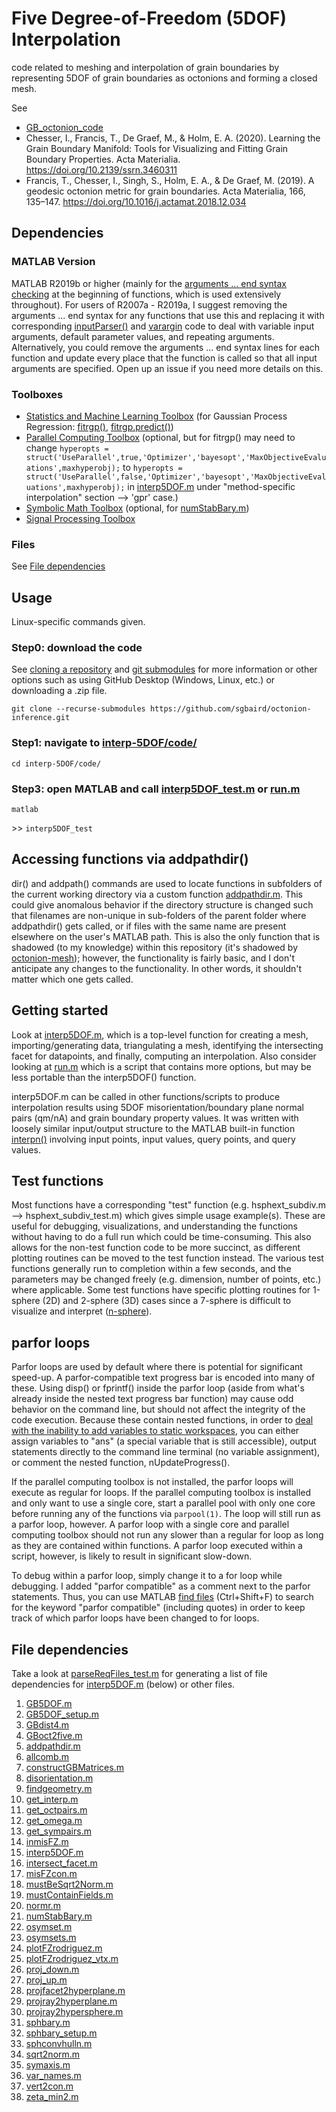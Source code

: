 # Five Degree-of-Freedom (5DOF) Interpolation
 code related to meshing and interpolation of grain boundaries by representing 5DOF of grain boundaries as octonions and forming a closed mesh.
 
 See
 * [GB_octonion_code](https://github.com/ichesser/GB_octonion_code)
 * Chesser, I., Francis, T., De Graef, M., & Holm, E. A. (2020). Learning the Grain Boundary Manifold: Tools for Visualizing and Fitting Grain Boundary Properties. Acta Materialia. https://doi.org/10.2139/ssrn.3460311
 * Francis, T., Chesser, I., Singh, S., Holm, E. A., & De Graef, M. (2019). A geodesic octonion metric for grain boundaries. Acta Materialia, 166, 135–147. https://doi.org/10.1016/j.actamat.2018.12.034

## Dependencies
### MATLAB Version
MATLAB R2019b or higher (mainly for the [arguments ... end syntax checking](https://www.mathworks.com/help/matlab/matlab_prog/function-argument-validation-1.html) at
the beginning of functions, which is used extensively throughout). For users of R2007a - R2019a, I suggest removing the arguments ... end syntax for any functions that use this and replacing it with corresponding [inputParser()](https://www.mathworks.com/help/matlab/ref/inputparser.html) and [varargin](https://www.mathworks.com/help/matlab/ref/varargin.html) code to deal with variable input arguments, default parameter values, and repeating arguments. Alternatively, you could remove the arguments ... end syntax lines for each function and update every place that the function is called so that all input arguments are specified. Open up an issue if you need more details on this.

### Toolboxes
- [Statistics and Machine Learning Toolbox](https://www.mathworks.com/products/statistics.html) (for Gaussian Process Regression: [fitrgp()](https://www.mathworks.com/help/stats/fitrgp.html), [fitrgp.predict()](https://www.mathworks.com/help/stats/compactregressiongp.predict.html))
- [Parallel Computing Toolbox](https://www.mathworks.com/products/parallel-computing.html) (optional, but for fitrgp() may need to change `hyperopts = struct('UseParallel',true,'Optimizer','bayesopt','MaxObjectiveEvaluations',maxhyperobj);` to `hyperopts = struct('UseParallel',false,'Optimizer','bayesopt','MaxObjectiveEvaluations',maxhyperobj);` in [interp5DOF.m](code/interp5DOF.m) under "method-specific interpolation" section --> 'gpr' case.)
- [Symbolic Math Toolbox](https://www.mathworks.com/products/symbolic.html) (optional, for [numStabBary.m](code/numStabBary.m))
- [Signal Processing Toolbox](https://www.mathworks.com/products/symbolic.html)

### Files
See [File dependencies](https://github.com/sgbaird/octonion-mesh/blob/master/README.md#file-dependencies)

## Usage
Linux-specific commands given.

### Step0: download the code
See [cloning a repository](https://docs.github.com/en/github/creating-cloning-and-archiving-repositories/cloning-a-repository) and [git submodules](https://git-scm.com/book/en/v2/Git-Tools-Submodules) for more information or other options such as using GitHub Desktop (Windows, Linux, etc.) or downloading a .zip file.

`git clone --recurse-submodules https://github.com/sgbaird/octonion-inference.git`

### Step1: navigate to [interp-5DOF/code/](code/)
`cd interp-5DOF/code/`

### Step3: open MATLAB and call [interp5DOF_test.m](code/interp5DOF_test.m) or [run.m](code/run.m)
`matlab`

\>\> `interp5DOF_test`

## Accessing functions via addpathdir()
dir() and addpath() commands are used to locate functions in subfolders of the current working directory via a custom function [addpathdir.m](code/addpathdir.m). This could give anomalous behavior if the directory structure is changed such that filenames are non-unique in sub-folders of the parent folder where addpathdir() gets called, or if files with the same name are present elsewhere on the user's MATLAB path. This is also the only function that is shadowed (to my knowledge) within this repository (it's shadowed by [octonion-mesh](code/octonion-mesh/)); however, the functionality is fairly basic, and I don't anticipate any changes to the functionality. In other words, it shouldn't matter which one gets called.

## Getting started
Look at [interp5DOF.m](code/interp5DOF.m), which is a top-level function for creating a mesh, importing/generating data, triangulating a mesh, identifying the intersecting facet for datapoints, and finally, computing an interpolation. Also consider looking at [run.m](code/run.m) which is a script that contains more options, but may be less portable than the interp5DOF() function.

interp5DOF.m can be called in other functions/scripts to produce interpolation results using 5DOF misorientation/boundary plane normal pairs (qm/nA) and grain boundary property values. It was written with loosely similar input/output structure to the MATLAB built-in function [interpn()](https://www.mathworks.com/help/matlab/ref/interpn.html) involving input points, input values, query points, and query values.

## Test functions
Most functions have a corresponding "test" function (e.g. hsphext_subdiv.m --> hsphext_subdiv_test.m) which gives simple usage example(s). These are useful for debugging, visualizations, and understanding the functions without having to do a full run which could be time-consuming. This also allows for the non-test function code to be more succinct, as different plotting routines can be moved to the test function instead. The various test functions generally run to completion within a few seconds, and the parameters may be changed freely (e.g. dimension, number of points, etc.) where applicable. Some test functions have specific plotting routines for 1-sphere (2D) and 2-sphere (3D) cases since a 7-sphere is difficult to visualize and interpret ([n-sphere](https://en.wikipedia.org/wiki/N-sphere)).

## parfor loops
Parfor loops are used by default where there is potential for significant speed-up. A parfor-compatible text progress bar is encoded into many of these. Using disp() or fprintf() inside the parfor loop (aside from what's already inside the nested text progress bar function) may cause odd behavior on the command line, but should not affect the integrity of the code execution. Because these contain nested functions, in order to [deal with the inability to add variables to static workspaces](https://www.mathworks.com/help/matlab/matlab_prog/variables-in-nested-and-anonymous-functions.html), you can either assign variables to "ans" (a special variable that is still accessible), output statements directly to the command line terminal (no variable assignment), or comment the nested function, nUpdateProgress().

If the parallel computing toolbox is not installed, the parfor loops will execute as regular for loops. If the parallel computing toolbox is installed and only want to use a single core, start a parallel pool with only one core before running any of the functions via `parpool(1)`. The loop will still run as a parfor loop, however. A parfor loop with a single core and parallel computing toolbox should not run any slower than a regular for loop as long as they are contained within functions. A parfor loop executed within a script, however, is likely to result in significant slow-down.

To debug within a parfor loop, simply change it to a for loop while debugging. I added "parfor compatible" as a comment next to the parfor statements. Thus, you can use MATLAB [find files](https://www.mathworks.com/help/matlab/matlab_env/finding-files-and-folders.html#:~:text=To%20open%20the%20Find%20Files,on%20the%20MATLAB%20search%20path.) (Ctrl+Shift+F) to search for the keyword "parfor compatible" (including quotes) in order to keep track of which parfor loops have been changed to for loops.

## File dependencies
Take a look at [parseReqFiles_test.m](code/parseReqFiles_test.m) for generating a list of file dependencies for [interp5DOF.m](code/inter5DOF.m) (below) or other files.

1. [GB5DOF.m](code/GB5DOF.m)
1. [GB5DOF_setup.m](code/GB5DOF_setup.m)
1. [GBdist4.m](code/GBdist4.m)
1. [GBoct2five.m](code/GBoct2five.m)
1. [addpathdir.m](code/addpathdir.m)
1. [allcomb.m](code/allcomb.m)
1. [constructGBMatrices.m](code/constructGBMatrices.m)
1. [disorientation.m](code/disorientation.m)
1. [findgeometry.m](code/findgeometry.m)
1. [get_interp.m](code/get_interp.m)
1. [get_octpairs.m](code/get_octpairs.m)
1. [get_omega.m](code/get_omega.m)
1. [get_sympairs.m](code/get_sympairs.m)
1. [inmisFZ.m](code/inmisFZ.m)
1. [interp5DOF.m](code/interp5DOF.m)
1. [intersect_facet.m](code/intersect_facet.m)
1. [misFZcon.m](code/misFZcon.m)
1. [mustBeSqrt2Norm.m](code/mustBeSqrt2Norm.m)
1. [mustContainFields.m](code/mustContainFields.m)
1. [normr.m](code/normr.m)
1. [numStabBary.m](code/numStabBary.m)
1. [osymset.m](code/osymset.m)
1. [osymsets.m](code/osymsets.m)
1. [plotFZrodriguez.m](code/plotFZrodriguez.m)
1. [plotFZrodriguez_vtx.m](code/plotFZrodriguez_vtx.m)
1. [proj_down.m](code/proj_down.m)
1. [proj_up.m](code/proj_up.m)
1. [projfacet2hyperplane.m](code/projfacet2hyperplane.m)
1. [projray2hyperplane.m](code/projray2hyperplane.m)
1. [projray2hypersphere.m](code/projray2hypersphere.m)
1. [sphbary.m](code/sphbary.m)
1. [sphbary_setup.m](code/sphbary_setup.m)
1. [sphconvhulln.m](code/sphconvhulln.m)
1. [sqrt2norm.m](code/sqrt2norm.m)
1. [symaxis.m](code/symaxis.m)
1. [var_names.m](code/var_names.m)
1. [vert2con.m](code/vert2con.m)
1. [zeta_min2.m](code/zeta_min2.m)
